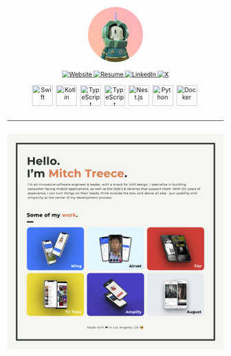 <div id="header" align="center">
    <img src="assets/avatar.png" width=128/>
    <br>
    <br>
    <div id="badges">
        <a href="https://mitchtreece.io">
            <img src="https://img.shields.io/badge/Website-FCB5B4?style=for-the-badge&logo=safari&logoColor=1F2029" alt="Website"/>
        </a>
        <a href="https://github.com/mitchtreece/mitchtreece/raw/main/assets/resume.pdf">
            <img src="https://img.shields.io/badge/Resume-FCB5B4?style=for-the-badge&logo=google-docs&logoColor=1F2029" alt="Resume"/>
        </a>
        <a href="https://linkedin.com/in/mitchtreece">
            <img src="https://img.shields.io/badge/LinkedIn-FCB5B4?style=for-the-badge&logo=linkedin&logoColor=1F2029" alt="LinkedIn"/>
        </a>
        <a href="https://x.com/mitchtreece">
            <img src="https://img.shields.io/badge/Twitter-FCB5B4?style=for-the-badge&logo=x&logoColor=1F2029" alt="X"/>
        </a>
    </div>
    <br>
    <div id="tech-stack-icons">
        <img src="https://cdn.simpleicons.org/swift/F9B9A8" height="48" width="48" title="Swift"/>&nbsp;
        <img src="https://cdn.simpleicons.org/kotlin/F9B9A8" height="48" width="48" title="Kotlin"/>&nbsp;
        <img src="https://cdn.simpleicons.org/typescript/F9B9A8" height="48" width="48" title="TypeScript"/>&nbsp;
        <img src="https://cdn.simpleicons.org/deno/F9B9A8" height="48" width="48" title="TypeScript"/>&nbsp;
        <img src="https://cdn.simpleicons.org/nestjs/F9B9A8" height="48" width="48" title="Nest.js"/>&nbsp;
        <img src="https://cdn.simpleicons.org/python/F9B9A8" height="48" width="48" title="Python"/>&nbsp;
        <img src="https://cdn.simpleicons.org/docker/F9B9A8" height="48" width="48" title="Docker"/>&nbsp;
    </div>
</div>

<br>

---

<br>

<div id="resume" align="center">
    <a href="https://github.com/mitchtreece/mitchtreece/raw/main/assets/resume.pdf">
        <img src="assets/hero.png"/>
    </a>
</div>

